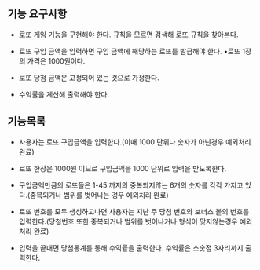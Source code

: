 ## 기능 요구사항
 - 로또 게임 기능을 구현해야 한다. 규칙을 모르면 검색해 로또 규칙을 찾아본다.
 
 - 로또 구입 금액을 입력하면 구입 금액에 해당하는 로또를 발급해야 한다. •로또 1장의 가격은 1000원이다.

 - 로또 당첨 금액은 고정되어 있는 것으로 가정한다.

 - 수익률을 계산해 출력해야 한다.

## 기능목록

 - 사용자는 로또 구입금액을 입력한다.(이때 1000 단위나 숫자가 아닌경우 예외처리완료)
 
 - 로또 한장은 1000원 이므로 구입금액을 1000 단위로 입력을 받도록한다.
 
 - 구입금액만큼의 로또들은 1-45 까지의 중복되지않는 6개의 숫자를 각각 가지고 있다.(중복되거나 범위를 벗어나는 경우 예외처리 완료)
 
 - 로또 번호를 모두 생성하고나면 사용자는 지난 주 당첨 번호와 보너스 볼의 번호를 입력한다.(당첨번호 또한 중복되거나 범위를 벗어나거나 형식이 맞지않는경우 예외처리 완료)
 
 - 입력을 끝내면 당첨통계를 통해 수익률을 출력한다. 수익률은 소숫점 3자리까지 출력한다.
 